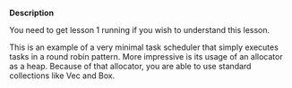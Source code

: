 
**Description**

You need to get lesson 1 running if you wish to understand this lesson.

This is an example of a very minimal task scheduler that simply executes tasks in a round robin pattern.
More impressive is its usage of an allocator as a heap. Because of that allocator, you are able to use
standard collections like Vec and Box.